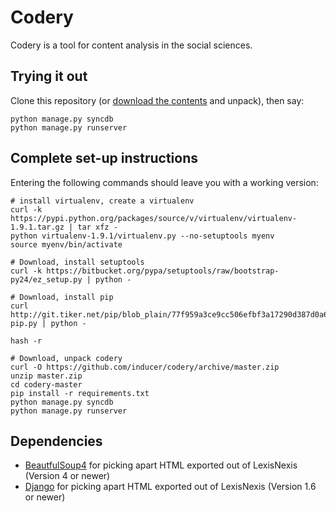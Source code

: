 # Codery

Codery is a tool for content analysis in the social sciences.

## Trying it out

Clone this repository (or [download the
contents](https://github.com/inducer/codery/archive/master.zip) and unpack),
then say:

```
python manage.py syncdb
python manage.py runserver
```

## Complete set-up instructions

Entering the following commands should leave you with a working version:

```
# install virtualenv, create a virtualenv
curl -k https://pypi.python.org/packages/source/v/virtualenv/virtualenv-1.9.1.tar.gz | tar xfz -
python virtualenv-1.9.1/virtualenv.py --no-setuptools myenv
source myenv/bin/activate

# Download, install setuptools
curl -k https://bitbucket.org/pypa/setuptools/raw/bootstrap-py24/ez_setup.py | python -

# Download, install pip
curl http://git.tiker.net/pip/blob_plain/77f959a3ce9cc506efbf3a17290d387d0a6624f5:/contrib/get-pip.py | python -

hash -r

# Download, unpack codery
curl -O https://github.com/inducer/codery/archive/master.zip
unzip master.zip
cd codery-master
pip install -r requirements.txt
python manage.py syncdb
python manage.py runserver
```

## Dependencies

* [BeautfulSoup4](http://pypi.python.org/pypi/BeautfulSoup4) for picking apart
  HTML exported out of LexisNexis (Version 4 or newer)
* [Django](http://djangoproject.com) for picking apart
  HTML exported out of LexisNexis (Version 1.6 or newer)
